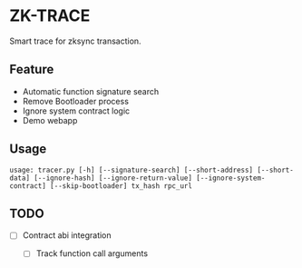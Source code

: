 # ZK-TRACE
Smart trace for zksync transaction.

## Feature
- Automatic function signature search
- Remove Bootloader process
- Ignore system contract logic
- Demo webapp

## Usage
`usage: tracer.py [-h] [--signature-search] [--short-address] [--short-data] [--ignore-hash] [--ignore-return-value] [--ignore-system-contract] [--skip-bootloader] tx_hash rpc_url`

## TODO
- [ ] Contract abi integration
    - [ ] Track function call arguments

